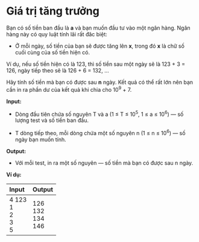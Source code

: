 # Giá trị tăng trưởng

Bạn có số tiền ban đầu là **a** và bạn muốn đầu tư vào một ngân hàng. Ngân hàng này có quy luật tính lãi rất đăc biệt:
- Ở mỗi ngày, số tiền của bạn sẽ được tăng lên **x**, trong đó **x** là chữ số cuối cùng của số tiền hiện có.

Ví dụ, nếu số tiền hiện có là 123, thì số tiền sau một ngày sẽ là 123 + 3 = 126, ngày tiếp theo sẽ là 126 + 6 = 132, ...

Hãy tính số tiền mà bạn có được sau **n** ngày. Kết quả có thể rất lớn nên bạn cần in ra phần dư của kết quả khi chia cho 10<sup>9</sup> + 7.

**Input:**

- Dòng đầu tiên chứa số nguyên T và a (1 ≤ T ≤ 10<sup>5</sup>, 1 ≤ a ≤ 10<sup>6</sup>) — số lượng test và số tiền ban đầu.

- T dòng tiếp theo, mỗi dòng chứa một số nguyên n (1 ≤ n ≤ 10<sup>6</sup>) — số ngày bạn muốn tính.

**Output:**

- Với mỗi test, in ra một số nguyên — số tiền mà bạn có được sau n ngày.

**Ví dụ:**

| Input | Output |
| :--- | :--- |
| 4 123 <br> 1 <br> 2 <br> 3 <br> 5 | 126 <br> 132 <br> 134 <br> 146 |


